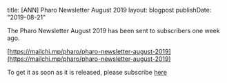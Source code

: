 title: [ANN] Pharo Newsletter August 2019
layout: blogpost
publishDate: "2019-08-21"


The Pharo Newsletter August 2019 has been sent to subscribers one week ago.

[https://mailchi.mp/pharo/pharo-newsletter-august-2019](https://mailchi.mp/pharo/pharo-newsletter-august-2019)

To get it as soon as it is released, please subscribe [here](http://eepurl.com/bykqWn)